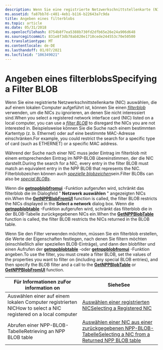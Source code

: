 ```yaml
---
description: Wenn Sie eine registrierte Netzwerkschnittstellenkarte (NIC) auswählen, die auf einem lokalen Computer aufgeführt ist, können Sie einen filterblob verwenden, um die NICs zu ignorieren, an denen Sie nicht interessiert sind.
ms.assetid: fa87bb7d-c481-4eb1-b116-b22643a7c9da
title: Angeben eines filterblobs
ms.topic: article
ms.date: 05/31/2018
ms.openlocfilehash: 8754b8f7ea5388b730fd2dfb65e26e24a906d648
ms.sourcegitcommit: 831e8f3db78ab820e1710cede244553c70e50500
ms.translationtype: MT
ms.contentlocale: de-DE
ms.lasthandoff: 01/07/2021
ms.locfileid: "106349021"
---
```

# <a name="specifying-a-filter-blob"></a><span data-ttu-id="7d522-103">Angeben eines filterblobs</span><span class="sxs-lookup"><span data-stu-id="7d522-103">Specifying a Filter BLOB</span></span>

<span data-ttu-id="7d522-104">Wenn Sie eine registrierte Netzwerkschnittstellenkarte (NIC) auswählen, die auf einem lokalen Computer aufgeführt ist, können Sie einen [*filterblob*](f.md) verwenden, um die NICs zu ignorieren, an denen Sie nicht interessiert sind.</span><span class="sxs-lookup"><span data-stu-id="7d522-104">When you select a registered network interface card (NIC) listed on a local computer, you can use a [*filter BLOB*](f.md) to disregard the NICs you are not interested in.</span></span> <span data-ttu-id="7d522-105">Beispielsweise können Sie die Suche nach einem bestimmten Kartentyp (z. b. Ethernet) oder auf eine bestimmte MAC-Adresse einschränken.</span><span class="sxs-lookup"><span data-stu-id="7d522-105">For example, you could restrict the search for a specific type of card (such as ETHERNET) or a specific MAC address.</span></span>

<span data-ttu-id="7d522-106">Während der Suche nach einer NIC muss jeder Eintrag im filterblob mit einem entsprechenden Eintrag im NPP-BLOB übereinstimmen, der die NIC darstellt.</span><span class="sxs-lookup"><span data-stu-id="7d522-106">During the search for a NIC, every entry in the filter BLOB must match an equivalent entry in the NPP BLOB that represents the NIC.</span></span> <span data-ttu-id="7d522-107">Filterblobzeichen können auch [*spezielle blobzeichen*](s.md)sein.</span><span class="sxs-lookup"><span data-stu-id="7d522-107">Filter BLOBs can also be [*special BLOBs*](s.md).</span></span>

<span data-ttu-id="7d522-108">Wenn die [**getnppblobfromui**](getnppblobfromui.md) -Funktion aufgerufen wird, schränkt das filterblob die im Dialogfeld " **Netzwerk auswählen** " angezeigten NICs ein.</span><span class="sxs-lookup"><span data-stu-id="7d522-108">When the [**GetNPPBlobFromUI**](getnppblobfromui.md) function is called, the filter BLOB restricts the NICs displayed in the **Select a network** dialog box.</span></span> <span data-ttu-id="7d522-109">Wenn die [**getnppblobtable**](getnppblobtable.md) -Funktion aufgerufen wird, schränkt das filterblob die in der BLOB-Tabelle zurückgegebenen NICs ein.</span><span class="sxs-lookup"><span data-stu-id="7d522-109">When the [**GetNPPBlobTable**](getnppblobtable.md) function is called, the filter BLOB restricts the NICs returned in the BLOB table.</span></span>

<span data-ttu-id="7d522-110">Wenn Sie den Filter verwenden möchten, müssen Sie ein filterblob erstellen, die Werte der Eigenschaften festlegen, nach denen Sie filtern möchten (einschließlich aller speziellen BLOB-Einträge), und dann den blobfilter und einen Aufrufen der [**getnppblobtable**](getnppblobtable.md) -oder [**getnppblobfromui**](getnppblobfromui.md) -Funktion angeben.</span><span class="sxs-lookup"><span data-stu-id="7d522-110">To use the filter, you must create a filter BLOB, set the values of the properties you want to filter on (including any special BLOB entries), and then specify the BLOB filter and a call to the [**GetNPPBlobTable**](getnppblobtable.md) or [**GetNPPBlobFromUI**](getnppblobfromui.md) function.</span></span>



| <span data-ttu-id="7d522-111">Für Informationen zu</span><span class="sxs-lookup"><span data-stu-id="7d522-111">For information on</span></span>                                 | <span data-ttu-id="7d522-112">Siehe</span><span class="sxs-lookup"><span data-stu-id="7d522-112">See</span></span>                                                                                                  |
|----------------------------------------------------|------------------------------------------------------------------------------------------------------|
| <span data-ttu-id="7d522-113">Auswählen einer auf einem lokalen Computer registrierten NIC</span><span class="sxs-lookup"><span data-stu-id="7d522-113">How to select a NIC registered on a local computer</span></span> | [<span data-ttu-id="7d522-114">Auswählen einer registrierten NIC</span><span class="sxs-lookup"><span data-stu-id="7d522-114">Selecting a Registered NIC</span></span>](selecting-a-registered-nic.md)                                         |
| <span data-ttu-id="7d522-115">Abrufen einer NPP-BLOB-Tabelle</span><span class="sxs-lookup"><span data-stu-id="7d522-115">Retrieving an NPP BLOB table</span></span>                       | [<span data-ttu-id="7d522-116">Auswählen einer NIC aus einer zurückgegebenen NPP-BLOB-Tabelle</span><span class="sxs-lookup"><span data-stu-id="7d522-116">Selecting a NIC from a Returned NPP BLOB table</span></span>](selecting-a-nic-from-a-returned-npp-blob-table.md) |



 

 

 



